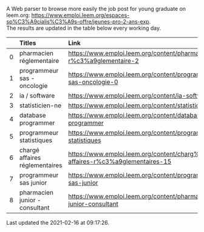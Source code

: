A Web parser to browse more easily the job post for young graduate on leem.org: https://www.emploi.leem.org/espaces-sp%C3%A9cialis%C3%A9s-offre/jeunes-pro-2-ans-exp.  
The results are updated in the table below every working day.  


|    | Titles                         | Link                                                                            |   Department |   Consulted |
|---:|:-------------------------------|:--------------------------------------------------------------------------------|-------------:|------------:|
|  0 | pharmacien réglementaire       | https://www.emploi.leem.org/content/pharmacien-r%c3%a9glementaire-2             |           75 |        1068 |
|  1 | programmeur sas - oncologie    | https://www.emploi.leem.org/content/programmeur-sas-oncologie-0                 |           75 |         941 |
|  2 | ia / software                  | https://www.emploi.leem.org/content/ia-software                                 |           75 |        1120 |
|  3 | statisticien-ne                | https://www.emploi.leem.org/content/statisticien-ne                             |           75 |          68 |
|  4 | database programmer            | https://www.emploi.leem.org/content/database-programmer                         |           92 |        2536 |
|  5 | programmeur statistiques       | https://www.emploi.leem.org/content/programmeur-statistiques                    |           92 |        2898 |
|  6 | chargé affaires réglementaires | https://www.emploi.leem.org/content/charg%c3%a9-affaires-r%c3%a9glementaires-15 |           75 |         204 |
|  7 | programmeur sas junior         | https://www.emploi.leem.org/content/programmeur-sas-junior                      |           75 |         132 |
|  8 | pharmacien junior - consultant | https://www.emploi.leem.org/content/pharmacien-junior-consultant                |           75 |         166 |
  
Last updated the 2021-02-16 at 09:17:26.

